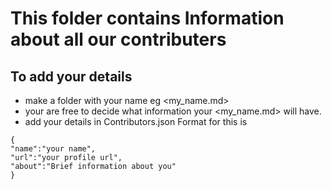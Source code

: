 # This folder contains Information about all our contributers
## To add your details
- make a folder with your name eg <my_name.md>
- your are free to decide what information your <my_name.md> will have.
- add your details in Contributors.json
Format for this is 
```
{
"name":"your name",
"url":"your profile url",
"about":"Brief information about you"
}
```
